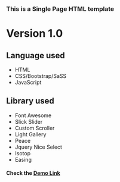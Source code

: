 ### This is a Single Page HTML template
# Version 1.0
## Language used
<ul>
<li>HTML</li>
<li>CSS/Bootstrap/SaSS</li>
<li>JavaScript</li>
</ul>



## Library used
<ul>
<li>Font Awesome</li>
<li>Slick Slider</li>
<li>Custom Scroller</li>
<li>Light Gallery</li>
<li>Peace</li>
<li>Jquery Nice Select</li>
<li>Isotop</li>
<li>Easing</li>
</ul>

#### Check the <a href="https://sopu.me/template/html/mee/" target="_blank">Demo Link</a>
